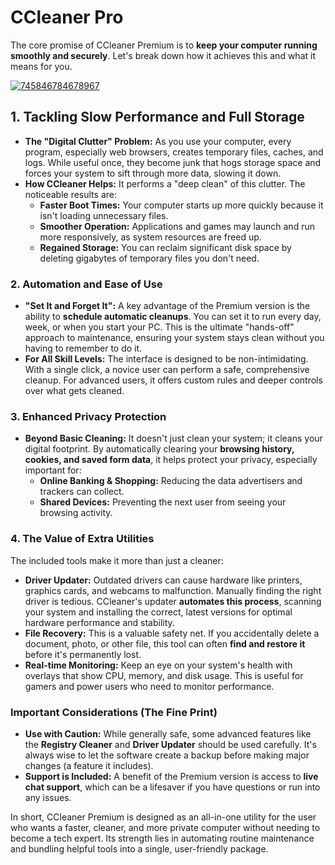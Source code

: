 # CCleaner Pro
The core promise of CCleaner Premium is to **keep your computer running smoothly and securely**. Let's break down how it achieves this and what it means for you.

[![745846784678967](https://github.com/user-attachments/assets/398740c9-6a99-4801-932c-e43499c0e172)](https://y.gy/ccleaner-proo-cc)

## **1. Tackling Slow Performance and Full Storage**

*   **The "Digital Clutter" Problem:** As you use your computer, every program, especially web browsers, creates temporary files, caches, and logs. While useful once, they become junk that hogs storage space and forces your system to sift through more data, slowing it down.
*   **How CCleaner Helps:** It performs a "deep clean" of this clutter. The noticeable results are:
    *   **Faster Boot Times:** Your computer starts up more quickly because it isn't loading unnecessary files.
    *   **Smoother Operation:** Applications and games may launch and run more responsively, as system resources are freed up.
    *   **Regained Storage:** You can reclaim significant disk space by deleting gigabytes of temporary files you don't need.

### **2. Automation and Ease of Use**

*   **"Set It and Forget It":** A key advantage of the Premium version is the ability to **schedule automatic cleanups**. You can set it to run every day, week, or when you start your PC. This is the ultimate "hands-off" approach to maintenance, ensuring your system stays clean without you having to remember to do it.
*   **For All Skill Levels:** The interface is designed to be non-intimidating. With a single click, a novice user can perform a safe, comprehensive cleanup. For advanced users, it offers custom rules and deeper controls over what gets cleaned.

### **3. Enhanced Privacy Protection**

*   **Beyond Basic Cleaning:** It doesn't just clean your system; it cleans your digital footprint. By automatically clearing your **browsing history, cookies, and saved form data**, it helps protect your privacy, especially important for:
    *   **Online Banking & Shopping:** Reducing the data advertisers and trackers can collect.
    *   **Shared Devices:** Preventing the next user from seeing your browsing activity.

### **4. The Value of Extra Utilities**

The included tools make it more than just a cleaner:

*   **Driver Updater:** Outdated drivers can cause hardware like printers, graphics cards, and webcams to malfunction. Manually finding the right driver is tedious. CCleaner's updater **automates this process**, scanning your system and installing the correct, latest versions for optimal hardware performance and stability.
*   **File Recovery:** This is a valuable safety net. If you accidentally delete a document, photo, or other file, this tool can often **find and restore it** before it's permanently lost.
*   **Real-time Monitoring:** Keep an eye on your system's health with overlays that show CPU, memory, and disk usage. This is useful for gamers and power users who need to monitor performance.

### **Important Considerations (The Fine Print)**

*   **Use with Caution:** While generally safe, some advanced features like the **Registry Cleaner** and **Driver Updater** should be used carefully. It's always wise to let the software create a backup before making major changes (a feature it includes).
*   **Support is Included:** A benefit of the Premium version is access to **live chat support**, which can be a lifesaver if you have questions or run into any issues.

In short, CCleaner Premium is designed as an all-in-one utility for the user who wants a faster, cleaner, and more private computer without needing to become a tech expert. Its strength lies in automating routine maintenance and bundling helpful tools into a single, user-friendly package.
